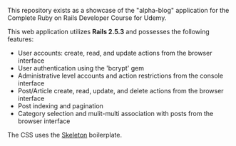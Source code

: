 This repository exists as a showcase of the "alpha-blog" application for the Complete Ruby on Rails Developer Course for Udemy.

This web application utilizes **Rails 2.5.3** and possesses the following features:
- User accounts: create, read, and update actions from the browser interface
- User authentication using the 'bcrypt' gem
- Administrative level accounts and action restrictions from the console interface
- Post/Article create, read, update, and delete actions from the browser interface
- Post indexing and pagination
- Category selection and mulit-multi association with posts from the browser interface

The CSS uses the [Skeleton](http://getskeleton.com/) boilerplate.
